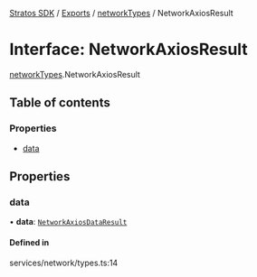 [Stratos SDK](../README.md) / [Exports](../modules.md) / [networkTypes](../modules/networkTypes.md) / NetworkAxiosResult

# Interface: NetworkAxiosResult

[networkTypes](../modules/networkTypes.md).NetworkAxiosResult

## Table of contents

### Properties

- [data](networkTypes.NetworkAxiosResult.md#data)

## Properties

### data

• **data**: [`NetworkAxiosDataResult`](networkTypes.NetworkAxiosDataResult.md)

#### Defined in

services/network/types.ts:14
